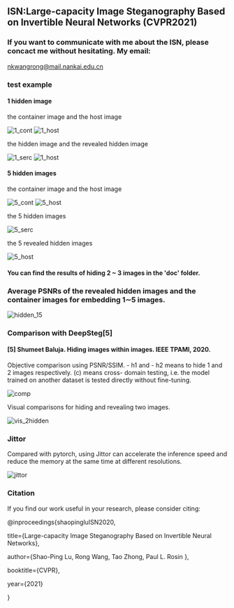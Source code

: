 ## ISN:Large-capacity Image Steganography Based on Invertible Neural Networks (CVPR2021)

### If you want to communicate with me about the ISN, please concact me without hesitating. My email:  
 nkwangrong@mail.nankai.edu.cn 

 ### test example
 #### 1 hidden image
 the container image and the host image 

![1_cont](./doc/1_cont.png) ![1_host](./doc/1_host.png)

 the hidden image and the revealed  hidden image 

![1_serc](./doc/1_secr.png) ![1_host](./doc/1_secr_rev.png)

 ####  5 hidden images
 the container image and the host image 

![5_cont](./doc/5_cont.JPEG) ![5_host](./doc/5_host.JPEG)

 the 5 hidden images  

![5_serc](./doc/5_secr.JPEG) 

the 5 revealed  hidden images 

![5_host](./doc/5_secr_rev.JPEG)

 #### You can find the results of hiding 2 ~ 3 images  in the 'doc' folder.
 
### Average PSNRs of the revealed hidden images and the container images for embedding 1∼5 images.

 ![hidden_15](./doc/hiding_15png.png)

### Comparison with DeepSteg[5] 
#### [5] Shumeet Baluja. Hiding images within images. IEEE TPAMI, 2020.

Objective comparison using PSNR/SSIM. - h1 and - h2 means to hide 1 and 2 images respectively. (c) means cross-
domain testing, i.e. the model trained on another dataset is tested
directly without fine-tuning.

 ![comp](./doc/comp_psnr.png)
 
Visual comparisons for hiding and revealing two images.

 ![vis_2hidden](./doc/vis_2hidden.png)

 ### Jittor 
Compared with pytorch, using Jittor can accelerate the inference speed  and reduce the memory at the same time at different resolutions. 

 ![jittor](./doc/jittor.png)

 ### Citation

If you find our work useful in your research, please consider citing:

@inproceedings{shaopingluISN2020,

  title={Large-capacity Image Steganography Based on Invertible Neural Networks},

  author={Shao-Ping Lu,  Rong Wang,  Tao Zhong,  Paul L. Rosin },

  booktitle={CVPR},

  year={2021}
  
}
